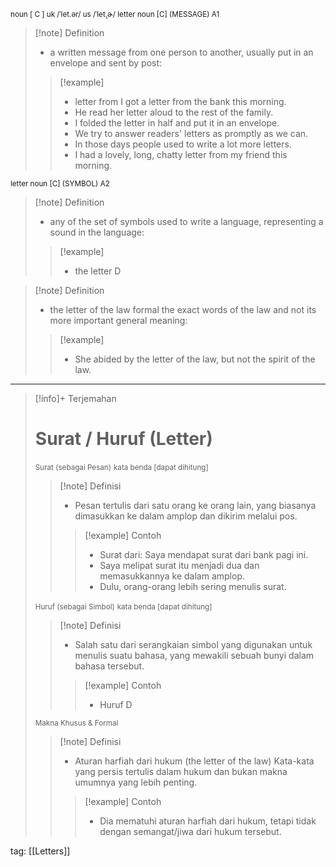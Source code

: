 <small>noun [ C ]
uk  /ˈlet.ər/ us  /ˈlet̬.ɚ/ 
letter noun [C] (MESSAGE)
A1
</small>
>[!note] Definition
>- a written message from one person to another, usually put in an envelope and sent by post:
> > [!example] 
> > - letter from I got a letter from the bank this morning.
> > - He read her letter aloud to the rest of the family.
> > - I folded the letter in half and put it in an envelope.
> > - We try to answer readers' letters as promptly as we can.
> > - In those days people used to write a lot more letters.
> > - I had a lovely, long, chatty letter from my friend this morning.

<small>letter noun [C] (SYMBOL)
A2
</small>
>[!note] Definition
>- any of the set of symbols used to write a language, representing a sound in the language:
> > [!example] 
> > - the letter D

>[!note] Definition
>- the letter of the law formal
>  the exact words of the law and not its more important general meaning:
> > [!example] 
> > - She abided by the letter of the law, but not the spirit of the law.

---

>[!info]+ Terjemahan
> # Surat / Huruf (Letter)
><small>Surat (sebagai Pesan)</small>
><small>kata benda [dapat dihitung]</small>
> > [!note] Definisi
> > - Pesan tertulis dari satu orang ke orang lain, yang biasanya dimasukkan ke dalam amplop dan dikirim melalui pos.
> > > [!example] Contoh
> > > - Surat dari: Saya mendapat surat dari bank pagi ini.
> > > - Saya melipat surat itu menjadi dua dan memasukkannya ke dalam amplop.
> > > - Dulu, orang-orang lebih sering menulis surat.
>
><small>Huruf (sebagai Simbol)</small>
><small>kata benda [dapat dihitung]</small>
> > [!note] Definisi
> > - Salah satu dari serangkaian simbol yang digunakan untuk menulis suatu bahasa, yang mewakili sebuah bunyi dalam bahasa tersebut.
> > > [!example] Contoh
> > > - Huruf D
>
><small>Makna Khusus & Formal</small>
> > [!note] Definisi
> > - Aturan harfiah dari hukum (the letter of the law)
> >   Kata-kata yang persis tertulis dalam hukum dan bukan makna umumnya yang lebih penting.
> > > [!example] Contoh
> > > - Dia mematuhi aturan harfiah dari hukum, tetapi tidak dengan semangat/jiwa dari hukum tersebut.

tag: [[Letters]]